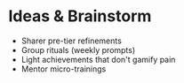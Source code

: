 # Ideas & Brainstorm

- Sharer pre-tier refinements
- Group rituals (weekly prompts)
- Light achievements that don't gamify pain
- Mentor micro-trainings
